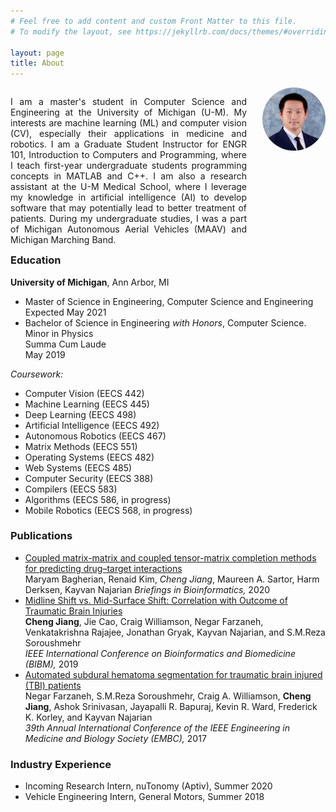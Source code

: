 ```yaml
---
# Feel free to add content and custom Front Matter to this file.
# To modify the layout, see https://jekyllrb.com/docs/themes/#overriding-theme-defaults

layout: page
title: About
---
```


<style>
/* Desktop: */
.col-1 {
    width: 20%;
    text-align: center;
}
.col-2 {
    width: 75%;
    padding-right: 5%;
    text-align: justify;
}
.profile {
    width: 100%;
    border-radius: 50%;
}
[class*="col-"] {
    float: right;
}

@media only screen and (max-width: 800px) {
    .col-1 {
        padding-bottom: 16px;
        text-align: center;
    }
    .col-2 {
        padding-right: 0px;
        padding-left: 0px;
    }
    .profile {
        min-width: 192px;
        width: 30%;
        border-radius: 50%;
    }
    [class*="col-"] {
        width: 100%;
    }
}

</style>

<div>
    <div class="col-1">
        <img src="/assets/chengjia.jpg" class="profile">
    </div>
    <div class="col-2">
        <p>
        I am a master's student in Computer Science and Engineering at the
        University of Michigan (U-M). My interests are machine learning (ML)
        and computer vision (CV), especially their applications in medicine and
        robotics. I am a Graduate Student Instructor for ENGR 101, Introduction
        to Computers and Programming, where I teach first-year undergraduate
        students programming concepts in MATLAB and C++. I am also a research
        assistant at the U-M Medical School, where I leverage my knowledge in
        artificial intelligence (AI) to develop software that may potentially
        lead to better treatment of patients. During my undergraduate studies,
        I was a part of Michigan Autonomous Aerial Vehicles (MAAV) and
        Michigan Marching Band.
        </p>
    </div>
</div>

### Education

**University of Michigan**, Ann Arbor, MI

* Master of Science in Engineering, Computer Science and Engineering  
Expected May 2021
* Bachelor of Science in Engineering *with Honors*, Computer Science.
Minor in Physics  
Summa Cum Laude  
May 2019  

*Coursework:*
- Computer Vision (EECS 442)
- Machine Learning (EECS 445)
- Deep Learning (EECS 498)
- Artificial Intelligence (EECS 492)
- Autonomous Robotics (EECS 467)
- Matrix Methods (EECS 551)
- Operating Systems (EECS 482)
- Web Systems (EECS 485)
- Computer Security (EECS 388)
- Compilers (EECS 583)
- Algorithms (EECS 586, in progress)
- Mobile Robotics (EECS 568, in progress)

### Publications

- [Coupled matrix-matrix and coupled tensor-matrix completion methods for
    predicting drug–target interactions](https://doi.org/10.1093/bib/bbaa025)  
    Maryam Bagherian, Renaid Kim, *Cheng Jiang*, Maureen A. Sartor, Harm
    Derksen, Kayvan Najarian
    *Briefings in Bioinformatics,* 2020
- [Midline Shift vs. Mid-Surface Shift: Correlation with Outcome of Traumatic
     Brain Injuries](https://ieeexplore.ieee.org/document/8983159)  
    **Cheng Jiang**, Jie Cao, Craig Williamson, Negar Farzaneh, Venkatakrishna
    Rajajee, Jonathan Gryak, Kayvan Najarian, and S.M.Reza Soroushmehr  
    *IEEE International Conference on Bioinformatics and Biomedicine (BIBM),*
    2019
- [Automated subdural hematoma segmentation for traumatic brain injured (TBI)
     patients](https://ieeexplore.ieee.org/document/8037505)  
    Negar Farzaneh, S.M.Reza Soroushmehr, Craig A. Williamson, **Cheng Jiang**,
    Ashok Srinivasan, Jayapalli R. Bapuraj, Kevin R. Ward, Frederick K. Korley,
    and Kayvan Najarian  
    *39th Annual International Conference of the IEEE Engineering in Medicine
    and Biology Society (EMBC),* 2017

<!--
### Teaching

* Graduate Student Instructor, ENGR 101 Intro Computers & Programming<br>
    *Fall 19, Winter 20*
-->

### Industry Experience

- Incoming Research Intern, nuTonomy (Aptiv), Summer 2020
- Vehicle Engineering Intern, General Motors, Summer 2018

